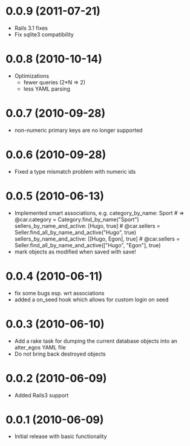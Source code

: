 # 0.0.9 (2011-07-21)
* Rails 3.1 fixes
* Fix sqlite3 compatibility

# 0.0.8 (2010-10-14)
* Optimizations
  - fewer queries (2*N => 2)
  - less YAML parsing

# 0.0.7 (2010-09-28)
* non-numeric primary keys are no longer supported

# 0.0.6 (2010-09-28)
* Fixed a type mismatch problem with numeric ids

# 0.0.5 (2010-06-13)
* Implemented smart associations, e.g.
      category_by_name: Sport                          # => @car.category = Category.find_by_name("Sport")
      sellers_by_name_and_active: [Hugo, true]         # @car.sellers = Seller.find_all_by_name_and_active("Hugo", true)
      sellers_by_name_and_active: [[Hugo, Egon], true] # @car.sellers = Seller.find_all_by_name_and_active(["Hugo", "Egon"], true)
* mark objects as modified when saved with save!

# 0.0.4 (2010-06-11)
* fix some bugs esp. wrt associations
* added a on_seed hook which allows for custom login on seed

# 0.0.3 (2010-06-10)
* Add a rake task for dumping the current database objects into an alter_egos YAML file
* Do not bring back destroyed objects

# 0.0.2 (2010-06-09)
* Added Rails3 support

# 0.0.1 (2010-06-09)
* Initial release with basic functionality
